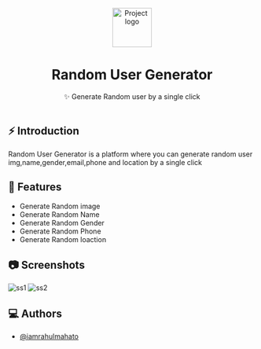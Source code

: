 <p align="center">
 <img alt="Project logo" height="80" src="">
</p>
<h1 align="center">Random User Generator</h1>

<div align="center">
  ✨ Generate Random user by a single click
</div>

<br />

## ⚡️ Introduction
Random User Generator is a platform where you can generate random user img,name,gender,email,phone and location by a single click


## 🎯 Features

- Generate Random image
- Generate Random Name
- Generate Random Gender
- Generate Random Phone
- Generate Random loaction

## 📷 Screenshots

![ss1]()
![ss2]()


## ‎‍💻 Authors

- [@iamrahulmahato](https://github.com/iamrahulmahato)